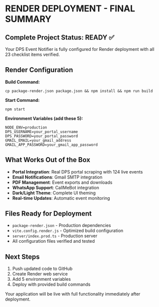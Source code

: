 # RENDER DEPLOYMENT - FINAL SUMMARY

## Complete Project Status: READY ✅

Your DPS Event Notifier is fully configured for Render deployment with all 23 checklist items verified.

## Render Configuration

**Build Command:**
```
cp package-render.json package.json && npm install && npm run build
```

**Start Command:**
```
npm start
```

**Environment Variables (add these 5):**
```
NODE_ENV=production
DPS_USERNAME=your_portal_username
DPS_PASSWORD=your_portal_password
GMAIL_EMAIL=your_gmail_address
GMAIL_APP_PASSWORD=your_gmail_app_password
```

## What Works Out of the Box

- **Portal Integration**: Real DPS portal scraping with 124 live events
- **Email Notifications**: Gmail SMTP integration
- **PDF Management**: Event exports and downloads
- **WhatsApp Support**: CallMeBot integration
- **Dark/Light Theme**: Complete UI theming
- **Real-time Updates**: Automatic event monitoring

## Files Ready for Deployment

- `package-render.json` - Production dependencies
- `vite.config.render.js` - Optimized build configuration
- `server/index.prod.ts` - Production server
- All configuration files verified and tested

## Next Steps

1. Push updated code to GitHub
2. Create Render web service
3. Add 5 environment variables
4. Deploy with provided build commands

Your application will be live with full functionality immediately after deployment.